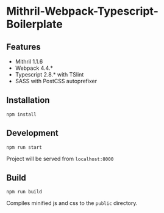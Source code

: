 # Mithril-Webpack-Typescript-Boilerplate

## Features
- Mithril 1.1.6
- Webpack 4.4.*
- Typescript 2.8.* with TSlint
- SASS with PostCSS autoprefixer

## Installation

```npm install```

## Development

```npm run start```

Project will be served from `localhost:8000`

## Build

```npm run build```

Compiles minified js and css to the `public` directory.
